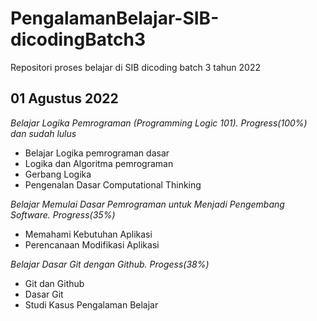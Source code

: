 # PengalamanBelajar-SIB-dicodingBatch3
Repositori proses belajar di SIB dicoding batch 3 tahun 2022

01 Agustus 2022
--
*Belajar Logika Pemrograman (Programming Logic 101). Progress(100%) dan sudah lulus*
- Belajar Logika pemrograman dasar
- Logika dan Algoritma pemrograman
- Gerbang Logika
- Pengenalan Dasar Computational Thinking

*Belajar Memulai Dasar Pemrograman untuk Menjadi Pengembang Software. Progress(35%)*
- Memahami Kebutuhan Aplikasi
- Perencanaan Modifikasi Aplikasi

*Belajar Dasar Git dengan Github. Progess(38%)*
- Git dan Github
- Dasar Git
- Studi Kasus Pengalaman Belajar
